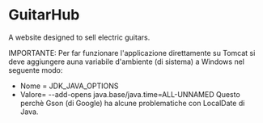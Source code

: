 # GuitarHub
A website designed to sell electric guitars.


IMPORTANTE:
Per far funzionare l'applicazione direttamente su Tomcat si deve aggiungere auna variabile d'ambiente (di sistema) a Windows nel seguente modo:
- Nome = JDK_JAVA_OPTIONS
- Valore= --add-opens java.base/java.time=ALL-UNNAMED
Questo perchè Gson (di Google) ha alcune problematiche con LocalDate di Java.
